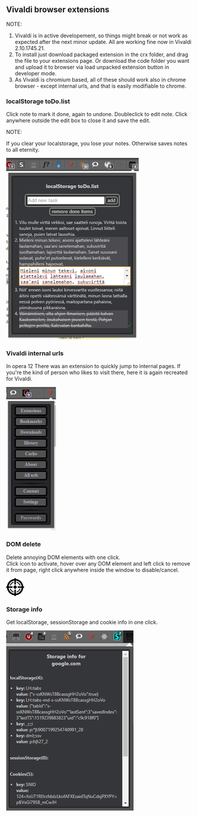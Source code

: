 ## Vivaldi browser extensions

NOTE:

1. Vivaldi is in active developement, so things might break or not work as expected after the next minor update. All are working fine now in Vivaldi 2.10.1745.21.
2. To install just download packaged extension in the crx folder, and drag the file to your extensions page. Or download the code folder you want and upload it to browser via load unpacked extension button in developer mode.
3. As Vivaldi is chromium based, all of these should work also in chrome browser - except internal urls, and that is easily modifiable to chrome.


### localStorage toDo.list

Click note to mark it done, again to undone.
Doubleclick to edit note. Click anywhere outside the edit box to close it and save the edit.

NOTE:

If you clear your localstorage, you lose your notes. Otherwise saves notes to all eternity.

![todolist_pic.png](pics/todolist_pic.png)


### Vivaldi internal urls

In opera 12 There was an extension to quickly jump to internal pages.
If you're the kind of person who likes to visit there, here it is again recreated for Vivaldi.

![vivaldi_int_pic.png](pics/vivaldi_int_pic.png)

### DOM delete

Delete annoying DOM elements with one click.  
Click icon to activate, hover over any DOM element and left click to remove it from page, right click anywhere inside the window to disable/cancel.

![domdelete48.png](DomDelete/domdelete48.png)

### Storage info

Get localStorage, sessionStorage and cookie info in one click.

![storageinfo.png](pics/storageInfo_pic.png)
